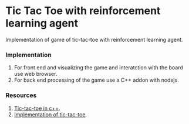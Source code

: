 # Tic Tac Toe with reinforcement learning agent
Implementation of game of tic-tac-toe with reinforcement learning agent.

### Implementation
1. For front end and visualizing the game and interatction with the board use web browser.
2. For back end processing of the game use a C++ addon with nodejs.

### Resources
1. [Tic-tac-toe in c++](http://www.cplusplus.com/forum/beginner/55728/).
2. [Implementation of tic-tac-toe](http://www.geeksforgeeks.org/implementation-of-tic-tac-toe-game/).
